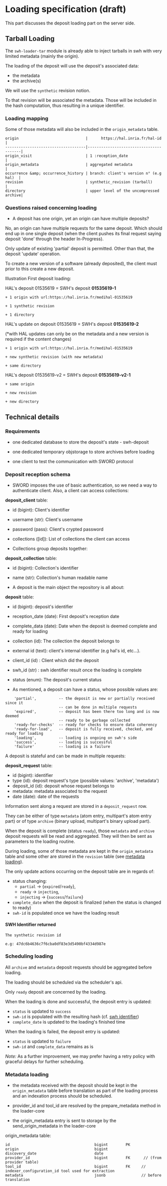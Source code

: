 # Loading specification (draft)

This part discusses the deposit loading part on the server side.

## Tarball Loading

The `swh-loader-tar` module is already able to inject tarballs in swh
with very limited metadata (mainly the origin).

The loading of the deposit will use the deposit's associated data:
- the metadata
- the archive(s)

We will use the `synthetic` revision notion.

To that revision will be associated the metadata. Those will be
included in the hash computation, thus resulting in a unique
identifier.

### Loading mapping

Some of those metadata will also be included in the `origin_metadata`
table.

```
origin                              |      https://hal.inria.fr/hal-id       |
------------------------------------|----------------------------------------|
origin_visit                        | 1 :reception_date                      |
origin_metadata                     | aggregated metadata                    |
occurrence &amp; occurrence_history | branch: client's version n° (e.g hal)  |
revision                            | synthetic_revision (tarball)           |
directory                           | upper level of the uncompressed archive|
```

### Questions raised concerning loading

- A deposit has one origin, yet an origin can have multiple deposits?

No, an origin can have multiple requests for the same deposit.
Which should end up in one single deposit (when the client pushes its final
request saying deposit 'done' through the header In-Progress).

Only update of existing 'partial' deposit is permitted.
Other than that, the deposit 'update' operation.

To create a new version of a software (already deposited), the client
must prior to this create a new deposit.


Illustration First deposit loading:

HAL's deposit 01535619 = SWH's deposit **01535619-1**

    + 1 origin with url:https://hal.inria.fr/medihal-01535619

    + 1 synthetic revision

    + 1 directory

HAL's update on deposit 01535619 = SWH's deposit **01535619-2**

(*with HAL updates can only be on the metadata and a new version is required
if the content changes)

    + 1 origin with url:https://hal.inria.fr/medihal-01535619

    + new synthetic revision (with new metadata)

    + same directory

HAL's deposit 01535619-v2 = SWH's deposit **01535619-v2-1**

    + same origin

    + new revision

    + new directory



## Technical details

### Requirements

- one dedicated database to store the deposit's state - swh-deposit

- one dedicated temporary objstorage to store archives before
  loading

- one client to test the communication with SWORD protocol

### Deposit reception schema

- SWORD imposes the use of basic authentication, so we need a way to
authenticate client. Also, a client can access collections:

**deposit_client** table:
  - id (bigint): Client's identifier
  - username (str): Client's username
  - password (pass): Client's crypted password
  - collections ([id]): List of collections the client can access

- Collections group deposits together:

**deposit_collection** table:
  - id (bigint): Collection's identifier
  - name (str): Collection's human readable name

- A deposit is the main object the repository is all about:

**deposit** table:
  - id (bigint): deposit's identifier
  - reception_date (date): First deposit's reception date
  - complete_data (date): Date when the deposit is deemed complete and ready for loading
  - collection (id): The collection the deposit belongs to
  - external id (text): client's internal identifier (e.g hal's id, etc...).
  - client_id (id) : Client which did the deposit
  - swh_id (str) : swh identifier result once the loading is complete
  - status (enum): The deposit's current status

- As mentioned, a deposit can have a status, whose possible values
  are:

``` text
    'partial',          -- the deposit is new or partially received since it
                        -- can be done in multiple requests
    'expired',          -- deposit has been there too long and is now deemed
                        -- ready to be garbage collected
    'ready-for-checks'  -- ready for checks to ensure data coherency
    'ready-for-load',   -- deposit is fully received, checked, and ready for loading
    'loading',          -- loading is ongoing on swh's side
    'success',          -- loading is successful
    'failure'           -- loading is a failure
```

A deposit is stateful and can be made in multiple requests:

**deposit_request** table:
  - id (bigint): identifier
  - type (id): deposit request's type (possible values: 'archive', 'metadata')
  - deposit_id (id): deposit whose request belongs to
  - metadata: metadata associated to the request
  - date (date): date of the requests

Information sent along a request are stored in a `deposit_request`
row.

They can be either of type `metadata` (atom entry, multipart's atom
entry part) or of type `archive` (binary upload, multipart's binary
upload part).

When the deposit is complete (status `ready`), those `metadata` and
`archive` deposit requests will be read and aggregated. They will then
be sent as parameters to the loading routine.

During loading, some of those metadata are kept in the
`origin_metadata` table and some other are stored in the `revision`
table (see [metadata loading](#metadata-loading)).

The only update actions occurring on the deposit table are in regards
of:
- status changing:
  - `partial` -> {`expired`/`ready`},
  - `ready` -> `injecting`,
  - `injecting` -> {`success`/`failure`}
- `complete_date` when the deposit is finalized (when the status is
  changed to ready)
- `swh-id` is populated once we have the loading result

#### SWH Identifier returned

    The synthetic revision id

    e.g: 47dc6b4636c7f6cba0df83e3d5490bf4334d987e

### Scheduling loading

All `archive` and `metadata` deposit requests should be aggregated
before loading.

The loading should be scheduled via the scheduler's api.

Only `ready` deposit are concerned by the loading.

When the loading is done and successful, the deposit entry is
updated:
- `status` is updated to `success`
- `swh-id` is populated with the resulting hash
  (cf. [swh identifier](#swh-identifier-returned))
- `complete_date` is updated to the loading's finished time

When the loading is failed, the deposit entry is updated:
- `status` is updated to `failure`
- `swh-id` and `complete_data` remains as is

*Note:* As a further improvement, we may prefer having a retry policy
with graceful delays for further scheduling.

### Metadata loading

- the metadata received with the deposit should be kept in the
`origin_metadata` table before translation as part of the loading
process and an indexation process should be scheduled.

- provider_id and tool_id are resolved by the prepare_metadata method in the
loader-core

- the origin_metadata entry is sent to storage by the send_origin_metadata in
the loader-core


origin_metadata table:
```
id                                      bigint        PK
origin                                  bigint
discovery_date                          date
provider_id                             bigint        FK      // (from provider table)
tool_id                                 bigint        FK     // indexer_configuration_id tool used for extraction
metadata                                jsonb                // before translation
```
